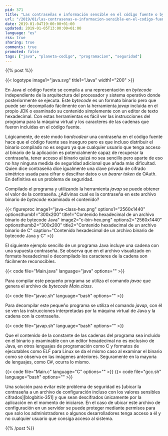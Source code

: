 ```yaml
---
pid: 371
title: "Las contraseñas e información sensible en el código fuente o bytecode de Java no son seguras"
url: "/2019/01/las-contrasenas-e-informacion-sensible-en-el-codigo-fuente-o-bytecode-de-java-no-son-seguras/"
date: 2019-01-04T19:00:00+01:00
updated: 2019-01-05T13:00:00+01:00
language: "es"
rss: true
sharing: true
comments: true
promoted: false
tags: ["java", "planeta-codigo", "programacion", "seguridad"]
---
```


{{% post %}}

{{< logotype image1="java.svg" title1="Java" width1="200" >}}

En Java el código fuente se compila a una representación en _bytecode_ independiente de la arquitectura del procesador y sistema operativo donde posteriormente se ejecuta. Este _bytecode_ es un formato binario pero que puede ser decompilado fácilmente con la herramienta _javap_ incluida en el propio JDK o examinado su contenido simplemente con un editor de texto hexadecimal. Con estas herramientas es fácil ver las instrucciones del programa para la máquina virtual y los caracteres de las cadenas que fueron incluidas en el código fuente.

Lógicamente, de este modo _hardcodear_ una contraseña en el código fuente hace que el código fuente sea inseguro pero es que incluso distribuir el binario compilado no es seguro ya que cualquier usuario que tenga acceso al binario de la aplicación es potencialmente capaz de recuperar la contraseña, tener acceso al binario quizá no sea sencillo pero aparte de eso no hay ninguna medida de seguridad adicional que añada más dificultad. Quien dice contraseña dice igualmente una clave privada de cifrado simétrico usada para cifrar o descifrar datos o un _bearer token_ de OAuth. En definitiva es un problema de seguridad.

Compilado el programa y utilizando la herramienta _javap_ se puede obtener el valor de la contraseña. ¿Adivinas cual es la contraseña en este archivo binario de _bytecode_ examinado el contenido?

{{< figureproc
    image1="java-class-hex.png" options1="2560x1440" optionsthumb1="300x200" title1="Contenido hexadecimal de un archivo binario de bytecode Java"
    image2="c-bin-hex.png" options2="2560x1440" optionsthumb2="300x200" title2="Contenido hexadecimal de un archivo binario de C"
    caption="Contenido hexadecimal de un archivo binario de bytecode Java y C" >}}

El siguiente ejemplo sencillo de un programa Java incluye una cadena con una supuesta contraseña. Se observa que en el archivo visualizado en formato hexadecimal o decompilado los caracteres de la cadena son fácilmente reconocibles.

{{< code file="Main.java" language="java" options="" >}}

Para compilar este pequeño programa se utiliza el comando _javac_ que genera el archivo de _bytecode_ _Main.class_.

{{< code file="javac.sh" language="bash" options="" >}}

Para decompilar este pequeño programa se utiliza el comando _javap_, con él se ven las instrucciones interpretadas por la máquina virtual de Java y la cadena con la contraseña.

{{< code file="javap.sh" language="bash" options="" >}}

Que el contenido de la constante de las cadenas del programa sea incluido en el binario y examinable con un editor hexadecimal no es exclusivo de Java, en otros lenguajes de programación como C y formatos de ejecutables como ELF para Linux se da el mismo caso al examinar el binario como se observa en las imágenes anteriores. Seguramente en la mayoría de lenguajes, como C#, ocurra lo mismo.

{{< code file="Main.c" language="C" options="" >}}
{{< code file="gcc.sh" language="bash" options="" >}}

Una solución para evitar este problema de seguridad es [ubicar la contraseña a un archivo de configuración incluso con los valores sensibles cifrados][blogbitix-351] y que sean descifrados únicamente por la aplicación en el momento de iniciarse. En el caso de ubicar este archivo de configuración en un servidor se puede proteger mediante permisos para que solo los administradores o algunos desarrolladores tenga acceso a él y no cualquier usuario que consiga acceso al sistema.

{{% /post %}}
